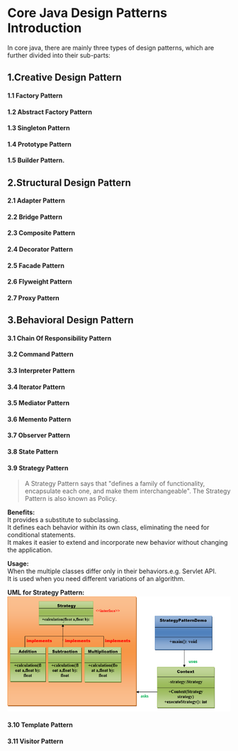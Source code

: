# Core Java Design Patterns Introduction
In core java, there are mainly three types of design patterns, which are further divided into their sub-parts:
## 1.Creative Design Pattern
#### 1.1 Factory Pattern
#### 1.2 Abstract Factory Pattern
#### 1.3 Singleton Pattern
#### 1.4 Prototype Pattern
#### 1.5 Builder Pattern.

## 2.Structural Design Pattern
#### 2.1 Adapter Pattern
#### 2.2 Bridge Pattern
#### 2.3 Composite Pattern
#### 2.4 Decorator Pattern
#### 2.5 Facade Pattern
#### 2.6 Flyweight Pattern
#### 2.7 Proxy Pattern

## 3.Behavioral Design Pattern
#### 3.1 Chain Of Responsibility Pattern
#### 3.2 Command Pattern
#### 3.3 Interpreter Pattern
#### 3.4 Iterator Pattern
#### 3.5 Mediator Pattern
#### 3.6 Memento Pattern
#### 3.7 Observer Pattern
#### 3.8 State Pattern
#### 3.9 Strategy Pattern
> A Strategy Pattern says that "defines a family of functionality, encapsulate each one, and make them interchangeable".
  The Strategy Pattern is also known as Policy.

**Benefits:**  
It provides a substitute to subclassing.  
It defines each behavior within its own class, eliminating the need for conditional statements.  
It makes it easier to extend and incorporate new behavior without changing the application.  

**Usage:**  
When the multiple classes differ only in their behaviors.e.g. Servlet API.  
It is used when you need different variations of an algorithm.  

**UML for Strategy Pattern:**  
![](strategyPattern.png)

#### 3.10 Template Pattern
#### 3.11 Visitor Pattern        